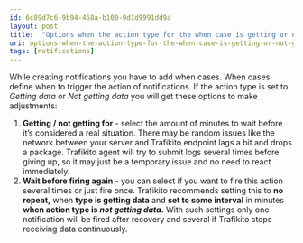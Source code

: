 ```yaml
---
id: 6c89d7c6-9b94-468a-b100-9d1d9991dd9a
layout: post
title:  "Options when the action type for the when case is getting or not getting data?"
uri: options-when-the-action-type-for-the-when-case-is-getting-or-not-getting-data
tags: [notifications]
---
```


While creating notifications you have to add when cases. When cases define when to trigger the action of notifications. If the action type is set to _Getting data_ or _Not getting data_ you will get these options to make adjustments:

<!-- more -->

1.  **Getting / not getting for** - select the amount of minutes to wait before it’s considered a real situation. There may be random issues like the network between your server and Trafikito endpoint lags a bit and drops a package. Trafikito agent will try to submit logs several times before giving up, so it may just be a temporary issue and no need to react immediately.
2.  **Wait before firing again** - you can select if you want to fire this action several times or just fire once. Trafikito recommends setting this to **no repeat,** when **type is getting data** and **set to some interval** in minutes **when action type is _not getting data_.** With such settings only one notification will be fired after recovery and several if Trafikito stops receiving data continuously.